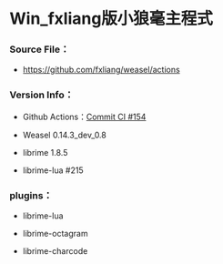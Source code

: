 # Win_fxliang版小狼毫主程式

### Source File：

- https://github.com/fxliang/weasel/actions

### Version Info：

- Github Actions：[Commit CI #154](https://github.com/fxliang/weasel/actions/runs/4634628840)

- Weasel 0.14.3_dev_0.8

- librime 1.8.5

- librime-lua #215

### plugins：

- librime-lua

- librime-octagram

- librime-charcode
